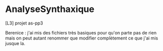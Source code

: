 # AnalyseSynthaxique
[L3] projet as-pp3

<span>Berenice</span> : j'ai mis des fichiers très basiques pour qu'on parte pas de rien mais on peut autant renommer que modifier complètement ce que j'ai mis jusque la.
